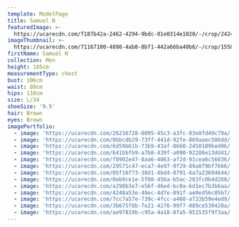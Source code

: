 ```yaml
---
template: ModelPage
title: Samuel N
featuredImage: >-
  https://ucarecdn.com/f187b42a-2462-4294-9bdc-01e0314e1020/-/crop/2424x1356/0,0/-/preview/
imageThumbnail: >-
  https://ucarecdn.com/71167100-4898-4ab8-8bf1-442a66ba40b6/-/crop/1558x2353/75,0/-/preview/
firstName: Samuel N
collection: Men
height: 185cm
measurementType: chest
bust: 106cm
waist: 89cm
hips: 110cm
size: L/34
shoeSize: '9.5'
hair: Brown
eyes: Brown
imagePortfolio:
  - image: 'https://ucarecdn.com/26216728-8095-45c3-a3fc-03e8fd49c79a/'
  - image: 'https://ucarecdn.com/0bbcdb29-73ff-441d-92fe-869aaec506dd/'
  - image: 'https://ucarecdn.com/6d59b61b-73b9-43af-8660-2458189bed96/'
  - image: 'https://ucarecdn.com/641bbfb9-a7b8-439f-a090-92286e13dd41/'
  - image: 'https://ucarecdn.com/f8902e47-8aa6-4063-af2d-91cea6c56036/'
  - image: 'https://ucarecdn.com/29571c47-eca7-4e97-9f29-89a8f9bf7666/'
  - image: 'https://ucarecdn.com/05f16f73-38d1-4bd4-8791-6a7a23694644/'
  - image: 'https://ucarecdn.com/0eb9ce1e-5f08-456a-b5ac-283fc0b4d268/'
  - image: 'https://ucarecdn.com/a298b3e7-e56f-46ed-bc0a-6d1ec7b3b6aa/'
  - image: 'https://ucarecdn.com/4248a53e-48ec-4d7e-891f-ae0ed56c05b7/'
  - image: 'https://ucarecdn.com/7cc7a57e-739c-4fcc-a460-a733b59e4ed9/'
  - image: 'https://ucarecdn.com/3b675f8b-7e21-4276-99f7-089ce530420a/'
  - image: 'https://ucarecdn.com/ae97819b-c95a-4a18-8fa5-951535f9f3aa/'
---
```


